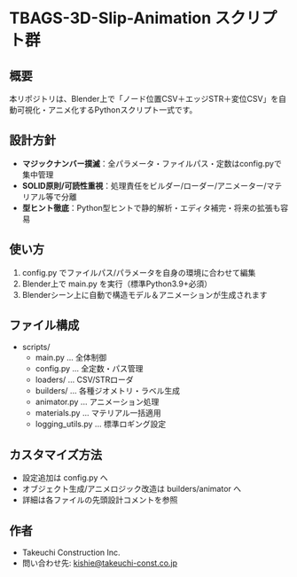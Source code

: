 # TBAGS-3D-Slip-Animation スクリプト群

## 概要

本リポジトリは、Blender上で「ノード位置CSV＋エッジSTR＋変位CSV」を自動可視化・アニメ化するPythonスクリプト一式です。

## 設計方針
- **マジックナンバー撲滅**：全パラメータ・ファイルパス・定数はconfig.pyで集中管理
- **SOLID原則/可読性重視**：処理責任をビルダー/ローダー/アニメーター/マテリアル等で分離
- **型ヒント徹底**：Python型ヒントで静的解析・エディタ補完・将来の拡張も容易

## 使い方
1. config.py でファイルパス/パラメータを自身の環境に合わせて編集
2. Blender上で main.py を実行（標準Python3.9+必須）
3. Blenderシーン上に自動で構造モデル＆アニメーションが生成されます

## ファイル構成
- scripts/
    - main.py ... 全体制御
    - config.py ... 全定数・パス管理
    - loaders/ ... CSV/STRローダ
    - builders/ ... 各種ジオメトリ・ラベル生成
    - animator.py ... アニメーション処理
    - materials.py ... マテリアル一括適用
    - logging_utils.py ... 標準ロギング設定

## カスタマイズ方法
- 設定追加は config.py へ
- オブジェクト生成/アニメロジック改造は builders/animator へ
- 詳細は各ファイルの先頭設計コメントを参照

## 作者
- Takeuchi Construction Inc.
- 問い合わせ先: kishie@takeuchi-const.co.jp


